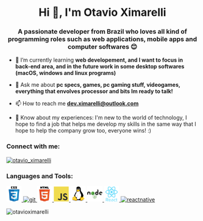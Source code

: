 <h1 align="center">Hi 👋, I'm Otavio Ximarelli</h1>
<h3 align="center">A passionate developer from Brazil who loves all kind of programming roles such as web applications, mobile apps and computer softwares 😊</h3>

- 🌱 I’m currently learning **web developement, and I want to focus in back-end area, and in the future work in some desktop softwares (macOS, windows and linux programs)**

- 💬 Ask me about **pc specs, games, pc gaming stuff, videogames, everything that envolves processor and bits Im ready to talk!**

- 📫 How to reach me **dev.ximarelli@outlook.com**

- 📄 Know about my experiences: I'm new to the world of technology, I hope to find a job that helps me develop my skills in the same way that I hope to help the company grow too, everyone wins! :)
<h3 align="left">Connect with me:</h3>
<p align="left">
<a href="https://instagram.com/otavio_ximarelli" target="blank"><img align="center" src="https://raw.githubusercontent.com/rahuldkjain/github-profile-readme-generator/master/src/images/icons/Social/instagram.svg" alt="otavio_ximarelli" height="30" width="40" /></a>
</p>

<h3 align="left">Languages and Tools:</h3>
<p align="left"> <a href="https://www.w3schools.com/css/" target="_blank" rel="noreferrer"> <img src="https://raw.githubusercontent.com/devicons/devicon/master/icons/css3/css3-original-wordmark.svg" alt="css3" width="40" height="40"/> </a> <a href="https://git-scm.com/" target="_blank" rel="noreferrer"> <img src="https://www.vectorlogo.zone/logos/git-scm/git-scm-icon.svg" alt="git" width="40" height="40"/> </a> <a href="https://www.w3.org/html/" target="_blank" rel="noreferrer"> <img src="https://raw.githubusercontent.com/devicons/devicon/master/icons/html5/html5-original-wordmark.svg" alt="html5" width="40" height="40"/> </a> <a href="https://developer.mozilla.org/en-US/docs/Web/JavaScript" target="_blank" rel="noreferrer"> <img src="https://raw.githubusercontent.com/devicons/devicon/master/icons/javascript/javascript-original.svg" alt="javascript" width="40" height="40"/> </a> <a href="https://www.linux.org/" target="_blank" rel="noreferrer"> <img src="https://raw.githubusercontent.com/devicons/devicon/master/icons/linux/linux-original.svg" alt="linux" width="40" height="40"/> </a> <a href="https://nodejs.org" target="_blank" rel="noreferrer"> <img src="https://raw.githubusercontent.com/devicons/devicon/master/icons/nodejs/nodejs-original-wordmark.svg" alt="nodejs" width="40" height="40"/> </a> <a href="https://reactjs.org/" target="_blank" rel="noreferrer"> <img src="https://raw.githubusercontent.com/devicons/devicon/master/icons/react/react-original-wordmark.svg" alt="react" width="40" height="40"/> </a> <a href="https://reactnative.dev/" target="_blank" rel="noreferrer"> <img src="https://reactnative.dev/img/header_logo.svg" alt="reactnative" width="40" height="40"/> </a> </p>

<p><img align="center" src="https://github-readme-stats.vercel.app/api/top-langs?username=otavioximarelli&show_icons=true&locale=en&layout=compact" alt="otavioximarelli" /></p>

